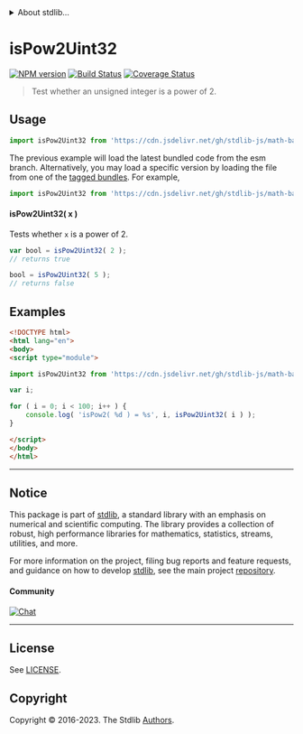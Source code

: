 <!--

@license Apache-2.0

Copyright (c) 2018 The Stdlib Authors.

Licensed under the Apache License, Version 2.0 (the "License");
you may not use this file except in compliance with the License.
You may obtain a copy of the License at

   http://www.apache.org/licenses/LICENSE-2.0

Unless required by applicable law or agreed to in writing, software
distributed under the License is distributed on an "AS IS" BASIS,
WITHOUT WARRANTIES OR CONDITIONS OF ANY KIND, either express or implied.
See the License for the specific language governing permissions and
limitations under the License.

-->


<details>
  <summary>
    About stdlib...
  </summary>
  <p>We believe in a future in which the web is a preferred environment for numerical computation. To help realize this future, we've built stdlib. stdlib is a standard library, with an emphasis on numerical and scientific computation, written in JavaScript (and C) for execution in browsers and in Node.js.</p>
  <p>The library is fully decomposable, being architected in such a way that you can swap out and mix and match APIs and functionality to cater to your exact preferences and use cases.</p>
  <p>When you use stdlib, you can be absolutely certain that you are using the most thorough, rigorous, well-written, studied, documented, tested, measured, and high-quality code out there.</p>
  <p>To join us in bringing numerical computing to the web, get started by checking us out on <a href="https://github.com/stdlib-js/stdlib">GitHub</a>, and please consider <a href="https://opencollective.com/stdlib">financially supporting stdlib</a>. We greatly appreciate your continued support!</p>
</details>

# isPow2Uint32

[![NPM version][npm-image]][npm-url] [![Build Status][test-image]][test-url] [![Coverage Status][coverage-image]][coverage-url] <!-- [![dependencies][dependencies-image]][dependencies-url] -->

> Test whether an unsigned integer is a power of 2.



<section class="usage">

## Usage

```javascript
import isPow2Uint32 from 'https://cdn.jsdelivr.net/gh/stdlib-js/math-base-assert-uint32-is-pow2@esm/index.mjs';
```
The previous example will load the latest bundled code from the esm branch. Alternatively, you may load a specific version by loading the file from one of the [tagged bundles](https://github.com/stdlib-js/math-base-assert-uint32-is-pow2/tags). For example,

```javascript
import isPow2Uint32 from 'https://cdn.jsdelivr.net/gh/stdlib-js/math-base-assert-uint32-is-pow2@v0.1.1-esm/index.mjs';
```

#### isPow2Uint32( x )

Tests whether `x` is a power of 2.

```javascript
var bool = isPow2Uint32( 2 );
// returns true

bool = isPow2Uint32( 5 );
// returns false
```

</section>

<!-- /.usage -->

<section class="notes">

</section>

<!-- /.notes -->

<section class="examples">

## Examples

<!-- eslint no-undef: "error" -->

```html
<!DOCTYPE html>
<html lang="en">
<body>
<script type="module">

import isPow2Uint32 from 'https://cdn.jsdelivr.net/gh/stdlib-js/math-base-assert-uint32-is-pow2@esm/index.mjs';

var i;

for ( i = 0; i < 100; i++ ) {
    console.log( 'isPow2( %d ) = %s', i, isPow2Uint32( i ) );
}

</script>
</body>
</html>
```

</section>

<!-- /.examples -->

<!-- Section for related `stdlib` packages. Do not manually edit this section, as it is automatically populated. -->

<section class="related">

</section>

<!-- /.related -->

<!-- Section for all links. Make sure to keep an empty line after the `section` element and another before the `/section` close. -->


<section class="main-repo" >

* * *

## Notice

This package is part of [stdlib][stdlib], a standard library with an emphasis on numerical and scientific computing. The library provides a collection of robust, high performance libraries for mathematics, statistics, streams, utilities, and more.

For more information on the project, filing bug reports and feature requests, and guidance on how to develop [stdlib][stdlib], see the main project [repository][stdlib].

#### Community

[![Chat][chat-image]][chat-url]

---

## License

See [LICENSE][stdlib-license].


## Copyright

Copyright &copy; 2016-2023. The Stdlib [Authors][stdlib-authors].

</section>

<!-- /.stdlib -->

<!-- Section for all links. Make sure to keep an empty line after the `section` element and another before the `/section` close. -->

<section class="links">

[npm-image]: http://img.shields.io/npm/v/@stdlib/math-base-assert-uint32-is-pow2.svg
[npm-url]: https://npmjs.org/package/@stdlib/math-base-assert-uint32-is-pow2

[test-image]: https://github.com/stdlib-js/math-base-assert-uint32-is-pow2/actions/workflows/test.yml/badge.svg?branch=v0.1.1
[test-url]: https://github.com/stdlib-js/math-base-assert-uint32-is-pow2/actions/workflows/test.yml?query=branch:v0.1.1

[coverage-image]: https://img.shields.io/codecov/c/github/stdlib-js/math-base-assert-uint32-is-pow2/main.svg
[coverage-url]: https://codecov.io/github/stdlib-js/math-base-assert-uint32-is-pow2?branch=main

<!--

[dependencies-image]: https://img.shields.io/david/stdlib-js/math-base-assert-uint32-is-pow2.svg
[dependencies-url]: https://david-dm.org/stdlib-js/math-base-assert-uint32-is-pow2/main

-->

[chat-image]: https://img.shields.io/gitter/room/stdlib-js/stdlib.svg
[chat-url]: https://app.gitter.im/#/room/#stdlib-js_stdlib:gitter.im

[stdlib]: https://github.com/stdlib-js/stdlib

[stdlib-authors]: https://github.com/stdlib-js/stdlib/graphs/contributors

[umd]: https://github.com/umdjs/umd
[es-module]: https://developer.mozilla.org/en-US/docs/Web/JavaScript/Guide/Modules

[deno-url]: https://github.com/stdlib-js/math-base-assert-uint32-is-pow2/tree/deno
[umd-url]: https://github.com/stdlib-js/math-base-assert-uint32-is-pow2/tree/umd
[esm-url]: https://github.com/stdlib-js/math-base-assert-uint32-is-pow2/tree/esm
[branches-url]: https://github.com/stdlib-js/math-base-assert-uint32-is-pow2/blob/main/branches.md

[stdlib-license]: https://raw.githubusercontent.com/stdlib-js/math-base-assert-uint32-is-pow2/main/LICENSE

</section>

<!-- /.links -->
